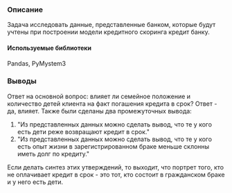 ### Описание
Задача исследовать данные, представленные банком, которые будут учтены при построении модели кредитного скоринга кредит банку.

#### Используемые библиотеки
Pandas, PyMystem3

### Выводы
Ответ на основной вопрос: влияет ли семейное положение и количество детей клиента на факт погашения кредита в срок? Ответ - да, влияет. 
Также были сделаны два промежуточных вывода: 
1. "Из представленных данных можно сделать вывод, что те у кого есть дети реже возвращают кредит в срок." 
2. "Из представленных данных можно сделать вывод, что те у кого есть опыт жизни в зарегистрированном браке меньше склонны иметь долг по кредиту." 

Если делать синтез этих утверждений, то выходит, что портрет того, кто не оплачивает кредит в срок - это тот, кто состоит в гражданском браке и у него есть дети.
